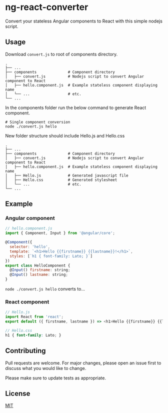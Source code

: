 # ng-react-converter

Convert your stateless Angular components to React with this simple nodejs script.



## Usage
Download `convert.js` to root of components directory.

```
.
├── ...
├── components              # Component directory
│   ├── convert.js          # Nodejs script to convert Angular component to React
│   ├── hello.component.js  # Example stateless component displaying name
│   └── ...                 # etc.
└── ...
```
In the components folder run the below command to generate React component.

```node
# Single component conversion
node ./convert.js hello
```
New folder structure should include Hello.js and Hello.css
```
.
├── ...
├── components              # Component directory
│   ├── convert.js          # Nodejs script to convert Angular component to React
│   ├── hello.component.js  # Example stateless component displaying name
│   ├── Hello.js            # Generated javascript file
│   ├── Hello.css           # Generated stylesheet
│   └── ...                 # etc.
└── ...
```

## Example
### Angular component
```javascript
// hello.component.js
import { Component, Input } from '@angular/core';

@Component({
  selector: 'hello',
  template: `<h1>Hello {{firstname}} {{lastname}}!</h1>`,
  styles: [`h1 { font-family: Lato; }`]
})
export class HelloComponent {
  @Input() firstname: string;
  @Input() lastname: string;
}
```
`node ./convert.js hello` converts to...
### React component
```javascript
// Hello.js
import React from 'react';
export default ({ firstname, lastname }) => <h1>Hello {{firstname}} {{lastname}}!</h1>;
```
```scss
// Hello.css
h1 { font-family: Lato; }
```

## Contributing
Pull requests are welcome. For major changes, please open an issue first to discuss what you would like to change.

Please make sure to update tests as appropriate.

## License
[MIT](https://choosealicense.com/licenses/mit/)